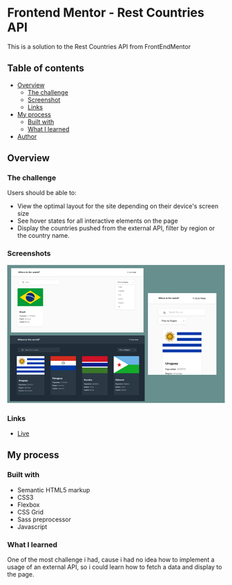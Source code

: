 # Frontend Mentor - Rest Countries API 

This is a solution to the Rest Countries API from FrontEndMentor

## Table of contents

- [Overview](#overview)
  - [The challenge](#the-challenge)
  - [Screenshot](#screenshot)
  - [Links](#links)
- [My process](#my-process)
  - [Built with](#built-with)
  - [What I learned](#what-i-learned)
- [Author](#author)


## Overview

### The challenge

Users should be able to:

- View the optimal layout for the site depending on their device's screen size
- See hover states for all interactive elements on the page
- Display the countries pushed from the external API, filter by region or the country name.

### Screenshots

![](./screenshot.png) 


### Links

- [Live](https://frontend-rest-countries-api.vercel.app/)

## My process

### Built with

- Semantic HTML5 markup
- CSS3
- Flexbox
- CSS Grid
- Sass preprocessor
- Javascript

### What I learned

One of the most challenge i had, cause i had no idea how to implement a usage of an external API, so i could learn how to fetch a data and display to the page.
